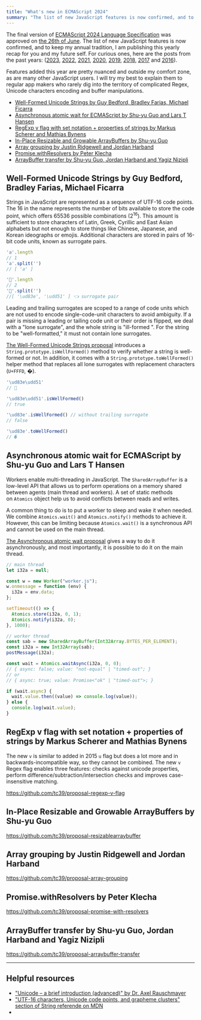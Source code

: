 ```yaml
---
title: "What's new in ECMAScript 2024"
summary: "The list of new JavaScript features is now confirmed, and to keep my annual tradition, I am publishing this yearly recap for you and my future self."
---
```


The final version of [ECMAScript 2024 Language Specification](https://tc39.es/ecma262/2024/) was approved on [the 26th of June](https://github.com/tc39/ecma262/releases/tag/es2024). The list of new JavaScript features is now confirmed, and to keep my annual tradition, I am publishing this yearly recap for you and my future self. For curious ones, here are the posts from the past years: ([2023](/whats-new-in-ecmascript-2023/), [2022](/whats-new-in-ecmascript-2022/), [2021](/whats-new-in-ecmascript-2021/), [2020](/whats-new-in-ecmascript-2020/), [2019](/whats-new-in-ecmascript-2019/), [2018](/whats-new-in-ecmascript-2018/), [2017](/whats-new-in-ecmascript-2017/) and [2016](/whats-new-in-ecmascript-2016-es7/)).

Features added this year are pretty nuanced and outside my comfort zone, as are many other JavaScript users. I will try my best to explain them to regular app makers who rarely dig into the territory of complicated Regex, Unicode characters encoding and buffer manipulations.

- [Well-Formed Unicode Strings by Guy Bedford, Bradley Farias, Michael Ficarra](#well-formed-unicode-strings-by-guy-bedford-bradley-farias-michael-ficarra)
- [Asynchronous atomic wait for ECMAScript by Shu-yu Guo and Lars T Hansen](#asynchronous-atomic-wait-for-ecmascript-by-shu-yu-guo-and-lars-t-hansen)
- [RegExp v flag with set notation + properties of strings by Markus Scherer and Mathias Bynens](#regexp-v-flag-with-set-notation--properties-of-strings-by-markus-scherer-and-mathias-bynens)
- [In-Place Resizable and Growable ArrayBuffers by Shu-yu Guo](#in-place-resizable-and-growable-arraybuffers-by-shu-yu-guo)
- [Array grouping by Justin Ridgewell and Jordan Harband](#array-grouping-by-justin-ridgewell-and-jordan-harband)
- [Promise.withResolvers by Peter Klecha](#promisewithresolvers-by-peter-klecha)
- [ArrayBuffer transfer by Shu-yu Guo, Jordan Harband and Yagiz Nizipli](#arraybuffer-transfer-by-shu-yu-guo-jordan-harband-and-yagiz-nizipli)

## Well-Formed Unicode Strings by Guy Bedford, Bradley Farias, Michael Ficarra

Strings in JavaScript are represented as a sequence of UTF-16 code points. The 16 in the name represents the number of bits available to store the code point, which offers 65536 possible combinations (2<sup>16</sup>). This amount is sufficient to store characters of Latin, Greek, Cyrillic and East Asian alphabets but not enough to store things like Chinese, Japanese, and Korean ideographs or emojis. Additional characters are stored in pairs of 16-bit code units, known as surrogate pairs.

```js
'a'.length
// 1
'a'.split('')
// [ 'a' ]

'🥑'.length
// 2
'🥑'.split('')
//[ '\ud83e', '\udd51' ] 👈 surrogate pair
```

Leading and trailing surrogates are scoped to a range of code units which are not used to encode single-code-unit characters to avoid ambiguity. If a pair is missing a leading or tailing code unit or their order is flipped, we deal with a "lone surrogate", and the whole string is "ill-formed ". For the string to be "well-formatted," it must not contain lone surrogates.

[The Well-Formed Unicode Strings proposal](https://github.com/tc39/proposal-is-usv-string) introduces a `String.prototype.isWellFormed()` method to verify whether a string is well-formed or not. In addition, it comes with a `String.prototype.toWellFormed()` helper method that replaces all lone surrogates with replacement characters (`U+FFFD`, �).

```js
'\ud83e\udd51'
// 🥑

'\ud83e\udd51'.isWellFormed()
// true

'\ud83e'.isWellFormed() // without trailing surrogate
// false

'\ud83e'.toWellFormed()
// �
```

## Asynchronous atomic wait for ECMAScript by Shu-yu Guo and Lars T Hansen

Workers enable multi-threading in JavaScript. The `SharedArrayBuffer` is a low-level API that allows us to perform operations on a memory shared between agents (main thread and workers). A set of static methods on `Atomics` object help us to avoid conflicts between reads and writes.

A common thing to do is to put a worker to sleep and wake it when needed. We combine `Atomics.wait()` and `Atomics.notify()` methods to achieve it. However, this can be limiting because `Atomics.wait()` is a synchronous API and cannot be used on the main thread.

[The Asynchronous atomic wait proposal](https://github.com/tc39/proposal-atomics-wait-async) gives a way to do it asynchronously, and most importantly, it is possible to do it on the main thread.

```js
// main thread
let i32a = null;

const w = new Worker("worker.js");
w.onmessage = function (env) {
  i32a = env.data;
};

setTimeout(() => {
  Atomics.store(i32a, 0, 1);
  Atomics.notify(i32a, 0);
}, 1000);
```

```js
// worker thread
const sab = new SharedArrayBuffer(Int32Array.BYTES_PER_ELEMENT);
const i32a = new Int32Array(sab);
postMessage(i32a);

const wait = Atomics.waitAsync(i32a, 0, 0);
// { async: false; value: "not-equal" | "timed-out"; }
// or
// { async: true; value: Promise<"ok" | "timed-out">; }

if (wait.async) {
  wait.value.then((value) => console.log(value));
} else {
  console.log(wait.value);
}
```

## RegExp v flag with set notation + properties of strings by Markus Scherer and Mathias Bynens

The new `v` is similar to added in 2015 `u` flag but does a lot more and in backwards-incompatible way, so they cannot be combined. The new `v` Regex flag enables three features: checks against unicode properties, perform difference/subtraction/intersection checks and improves case-insensitive matching.

https://github.com/tc39/proposal-regexp-v-flag

## In-Place Resizable and Growable ArrayBuffers by Shu-yu Guo

https://github.com/tc39/proposal-resizablearraybuffer

## Array grouping by Justin Ridgewell and Jordan Harband

https://github.com/tc39/proposal-array-grouping

## Promise.withResolvers by Peter Klecha

https://github.com/tc39/proposal-promise-with-resolvers

## ArrayBuffer transfer by Shu-yu Guo, Jordan Harband and Yagiz Nizipli

https://github.com/tc39/proposal-arraybuffer-transfer


---

## Helpful resources

- ["Unicode – a brief introduction (advanced)" by Dr. Axel Rauschmayer](https://exploringjs.com/js/book/ch_unicode.html)
- ["UTF-16 characters, Unicode code points, and grapheme clusters" section of String referende on MDN](https://developer.mozilla.org/en-US/docs/Web/JavaScript/Reference/Global_Objects/String#utf-16_characters_unicode_code_points_and_grapheme_clusters)
- []()
